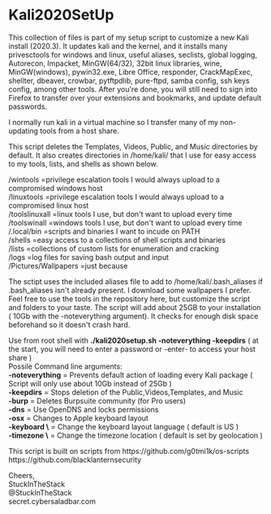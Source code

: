 <h1> Kali2020SetUp </h1>

<p>This collection of files is part of my setup script to customize a new Kali install (2020.3). It updates kali and the kernel, and it installs many privesctools for windows and linux, useful aliases, seclists, global logging, Autorecon, Impacket, MinGW(64/32), 32bit linux libraries, wine, MinGW(windows), pywin32.exe, Libre Office, responder, CrackMapExec, shellter, dbeaver, crowbar, pytftpdlib, pure-ftpd, samba config, ssh keys config, among other tools.  After you're done, you will still need to sign into Firefox to transfer over your extensions and bookmarks, and update default passwords.</p>
<p></p>
<p>I normally run kali in a virtual machine so I transfer many of my non-updating tools from a host share.  </p>
<p></p>
<p>This script deletes the Templates, Videos, Public, and Music directories by default.  It also creates directories in /home/kali/ that I use for easy access to my tools, lists, and shells as shown below.</p>
<p></p>
   /wintools      =privilege escalation tools I would always upload to a compromised windows host  <br>
   /linuxtools    =privilege escalation tools I would always upload to a compromised linux host  <br>
   /toolslinuxall =linux tools I use, but don't want to upload every time  <br>
   /toolswinall   =windows tools I use, but don't want to upload every time  <br>
   /.local/bin    =scripts and binaries I want to incude on PATH  <br>
   /shells        =easy access to a collections of shell scripts and binaries  <br>
   /lists         =collections of custom lists for enumeration and cracking  <br>
   /logs          =log files for saving bash output and input  <br>
   /Pictures/Wallpapers =just because  <br>
<p></p>
<p>The sctipt uses the included aliases file to add to /home/kali/.bash_aliases if .bash_aliases isn't already present. 
I download some wallpapers I prefer.  Feel free to use the tools in the repository here, but customize the script and folders to your taste.  
The script will add about 25GB to your installation ( 10Gb with the -noteverything argument). It checks for enough disk space beforehand so it doesn't crash hard.</p>
<p></p>
<p>Use from root shell with  <strong>./kali2020setup.sh -noteverything -keepdirs</strong>  ( at the start, you will need to enter a password or -enter- to access your host share )<br>
  Possile Command line arguments:  <br>
    <strong>-noteverything</strong> = Prevents default action of loading every Kali package ( Script will only use about 10Gb instead of 25Gb )<br>
    <strong>-keepdirs</strong> = Stops deletion of the Public,Videos,Templates, and Music  <br>
    <strong>-burp</strong>     = Deletes Burpsuite community (for Pro users)  <br>
    <strong>-dns</strong>      = Use OpenDNS and locks permissions  <br>
    <strong>-osx</strong>      = Changes to Apple keyboard layout  <br>
    <strong>-keyboard \<value\></strong> = Change the keyboard layout language  ( default is US )  <br>
    <strong>-timezone \<value\></strong> = Change the timezone location ( default is set by geolocation )  <br>
<p></p>
<p></p>
<p>This script is built on scripts from   https://github.com/g0tmi1k/os-scripts  https://github.com/blacklanternsecurity</p>
<p></p>
Cheers,  <br>
StuckInTheStack  <br>
@StuckInTheStack  <br>
secret.cybersaladbar.com
